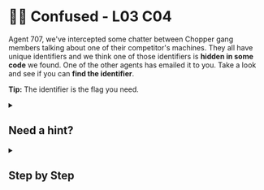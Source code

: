 # 🤷‍♂️ Confused - L03 C04

Agent 707, we've intercepted some chatter between Chopper gang members talking about one of their competitor's machines. They all have unique identifiers and we think one of those identifiers is **hidden in some code** we found. One of the other agents has emailed it to you. Take a look and see if you can **find the identifier**.

**Tip:** The identifier is the flag you need.

<details><summary>

## Need a hint?</summary>

```txt
💡 Hint: Hmm, it can't be as simple as... no, hold on. The first four letters spell "BEST",
   if you reverse them. Maybe that's a clue?
```

</details>

<details><summary>

## Step by Step</summary>

- When you [reverse](https://textreverser.com/) the given text, you find a string of `random characters` in the middle of a sentence.
  - The random characters between `VEHICLE` and `IT` is the flag

![picture of the reversed text output](/assets/confused1.png)

</details>
